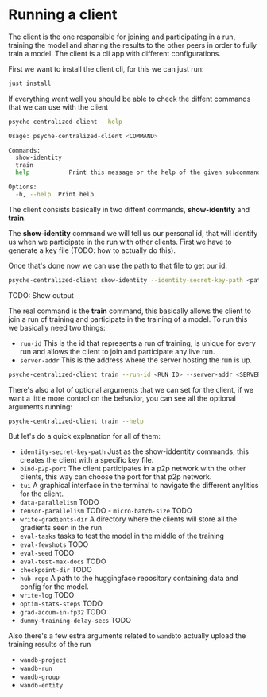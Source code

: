 # Running a client

The client is the one responsible for joining and participating in a run, training the model and sharing the results to the other peers in order to fully train a model. The client is a cli app with different configurations.

First we want to install the client cli, for this we can just run:

```bash
just install
```

If everything went well you should be able to check the diffent commands that we can use with the client

```bash
psyche-centralized-client --help

Usage: psyche-centralized-client <COMMAND>

Commands:
  show-identity
  train
  help           Print this message or the help of the given subcommand(s)

Options:
  -h, --help  Print help
```

The client consists basically in two diffent commands, **show-identity** and **train**.

The **show-identity** command we will tell us our personal id, that will identify us when we participate in the run with other clients.
First we have to generate a key file (TODO: how to actually do this).

Once that's done now we can use the path to that file to get our id.

```bash
psyche-centralized-client show-identity --identity-secret-key-path <path_to_key_file>
```

TODO: Show output

The real command is the **train** command, this basically allows the client to join a run of training and participate in the training of a model. To run this we basically need two things:
- `run-id` This is the id that represents a run of training, is unique for every run and allows the client to join and participate any live run.
- `server-addr` This is the address where the server hosting the run is up.

```bash
psyche-centralized-client train --run-id <RUN_ID> --server-addr <SERVER_ADDR>
```

There's also a lot of optional arguments that we can set for the client, if we want a little more control on the behavior, you can see all the optional arguments running:

```bash
psyche-centralized-client train --help
```

But let's do a quick explanation for all of them:
- `identity-secret-key-path` Just as the show-iddentity commands, this creates the client with a specific key file.
- `bind-p2p-port` The client participates in a p2p network with the other clients, this way can choose the port for that p2p network.
- `tui` A graphical interface in the terminal to navigate the different anylitics for the client.
- `data-parallelism` TODO
- `tensor-parallelism` TODO
- `micro-batch-size` TODO
- `write-gradients-dir` A directory where the clients will store all the gradients seen in the run
- `eval-tasks` tasks to test the model in the middle of the training
- `eval-fewshots` TODO
- `eval-seed` TODO
- `eval-test-max-docs` TODO
- `checkpoint-dir` TODO
- `hub-repo` A path to the huggingface repository containing data and config for the model.
- `write-log` TODO
- `optim-stats-steps` TODO
- `grad-accum-in-fp32` TODO
- `dummy-training-delay-secs` TODO

Also there's a few estra arguments related to `wandb`to actually upload the training results of the run
- `wandb-project`
- `wandb-run`
- `wandb-group`
- `wandb-entity`
